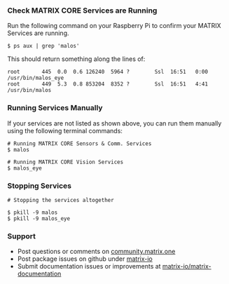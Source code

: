 
### Check MATRIX CORE Services are Running

Run the following command on your Raspberry Pi to confirm your MATRIX Services are running.
```
$ ps aux | grep 'malos'
```

This should return something along the lines of:
```
root       445  0.0  0.6 126240  5964 ?        Ssl  16:51   0:00 /usr/bin/malos_eye
root       449  5.3  0.8 853204  8352 ?        Ssl  16:51   4:41 /usr/bin/malos
```

### Running Services Manually

If your services are not listed as shown above, you can run them manually using the following terminal commands:

```
# Running MATRIX CORE Sensors & Comm. Services
$ malos

# Running MATRIX CORE Vision Services
$ malos_eye
```

### Stopping Services

```
# Stopping the services altogether

$ pkill -9 malos
$ pkill -9 malos_eye
```

### Support
* Post questions or comments on [community.matrix.one](http://community.matrix.one/)
* Post package issues on github under [matrix-io](https://github.com/matrix-io)
* Submit documentation issues or improvements at [matrix-io/matrix-documentation](https://github.com/matrix-io/matrix-documentation)
